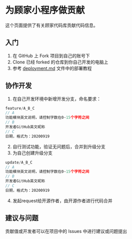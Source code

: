 # 为顾家小程序做贡献

这个页面提供了有关顾家代码库贡献代码信息。

## 入门

1. 在 GitHub 上 Fork 项目到自己的账号下
2. Clone 已经 forked 的仓库到你自己开发的电脑上
3. 参考 [deployment.md](deployment.md) 文件中的部署教程

## 协作开发

1. 在自己开发环境中新增开发分支，命名要求：  
```javascript
feature/A_B_C
// A
功能模块英文说明，请控制字数在0~15个字符之间
// B
开发者GitHub英文昵称
// C
日期，格式为：20200919
```
2. 自行测试功能，验证无问题后，合并到升级分支
3. 为自己创建升级分支
```javascript
update/A_B_C
// A
功能模块英文说明，请控制字数在0~15个字符之间
// B
开发者GitHub英文昵称
// C
日期，格式为：20200919
```
4. 发起request给开源作者，由开源作者进行代码合并


## 建议与问题
贡献值或开发者可以在项目中的 Issues 中进行建议或问题提出

